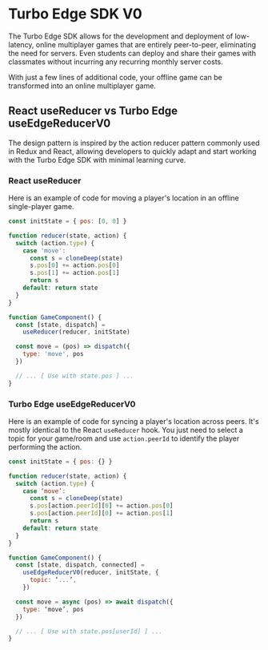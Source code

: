 # Turbo Edge SDK V0

The Turbo Edge SDK allows for the development and deployment of low-latency, online multiplayer games that are entirely peer-to-peer, eliminating the need for servers. Even students can deploy and share their games with classmates without incurring any recurring monthly server costs.

With just a few lines of additional code, your offline game can be transformed into an online multiplayer game.

## React useReducer vs Turbo Edge useEdgeReducerV0

The design pattern is inspired by the action reducer pattern commonly used in Redux and React, allowing developers to quickly adapt and start working with the Turbo Edge SDK with minimal learning curve.

### React useReducer

Here is an example of code for moving a player's location in an offline single-player game.

```javascript
const initState = { pos: [0, 0] }

function reducer(state, action) {
  switch (action.type) {
    case 'move':
      const s = cloneDeep(state)
      s.pos[0] += action.pos[0]
      s.pos[1] += action.pos[1]
      return s
    default: return state
  }
}

function GameComponent() {
  const [state, dispatch] =
    useReducer(reducer, initState)

  const move = (pos) => dispatch({
    type: 'move', pos
  })

  // ... [ Use with state.pos ] ...
}
```

### Turbo Edge useEdgeReducerV0

Here is an example of code for syncing a player's location across peers. It's mostly identical to the React `useReducer` hook. You just need to select a topic for your game/room and use `action.peerId` to identify the player performing the action.

```javascript
const initState = { pos: {} }

function reducer(state, action) {
  switch (action.type) {
    case ‘move’:
      const s = cloneDeep(state)
      s.pos[action.peerId][0] += action.pos[0]
      s.pos[action.peerId][0] += action.pos[1]
      return s
    default: return state
  }
}

function GameComponent() {
  const [state, dispatch, connected] =
    useEdgeReducerV0(reducer, initState, {
      topic: ‘...’,
    })

  const move = async (pos) => await dispatch({
    type: ‘move’, pos
  })

  // ... [ Use with state.pos[userId] ] ...
}
```
